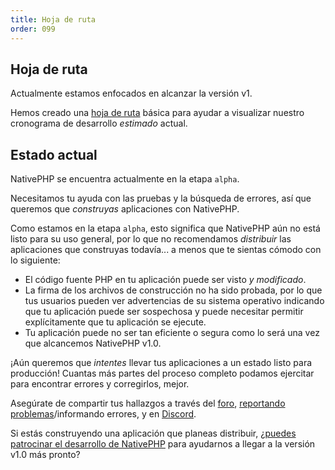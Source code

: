 ```yaml
---
title: Hoja de ruta
order: 099
---
```


## Hoja de ruta
Actualmente estamos enfocados en alcanzar la versión v1.

Hemos creado una [hoja de ruta](https://github.com/orgs/NativePHP/projects/2/views/1) básica para ayudar a visualizar nuestro
cronograma de desarrollo _estimado_ actual.

## Estado actual
NativePHP se encuentra actualmente en la etapa `alpha`.

Necesitamos tu ayuda con las pruebas y la búsqueda de errores, así que queremos que _construyas_ aplicaciones con NativePHP.

Como estamos en la etapa `alpha`, esto significa que NativePHP aún no está listo para su uso general, por lo que no recomendamos
_distribuir_ las aplicaciones que construyas todavía... a menos que te sientas cómodo con lo siguiente:

- El código fuente PHP en tu aplicación puede ser visto _y modificado_.
- La firma de los archivos de construcción no ha sido probada, por lo que tus usuarios pueden ver advertencias de su sistema operativo indicando que
    tu aplicación puede ser sospechosa y puede necesitar permitir explícitamente que tu aplicación se ejecute.
- Tu aplicación puede no ser tan eficiente o segura como lo será una vez que alcancemos NativePHP v1.0.

¡Aún queremos que _intentes_ llevar tus aplicaciones a un estado listo para producción! Cuantas más partes del proceso completo podamos
ejercitar para encontrar errores y corregirlos, mejor.

Asegúrate de compartir tus hallazgos a través del [foro](https://github.com/orgs/nativephp/discussions), 
[reportando problemas](https://github.com/nativephp/laravel/issues/new/choose)/informando errores, y en
[Discord](https://discord.gg/X62tWNStZK).

Si estás construyendo una aplicación que planeas distribuir,
[¿puedes patrocinar el desarrollo de NativePHP](https://github.com/nativephp/laravel?sponsor=1) para ayudarnos a llegar a la
versión v1.0 más pronto?
